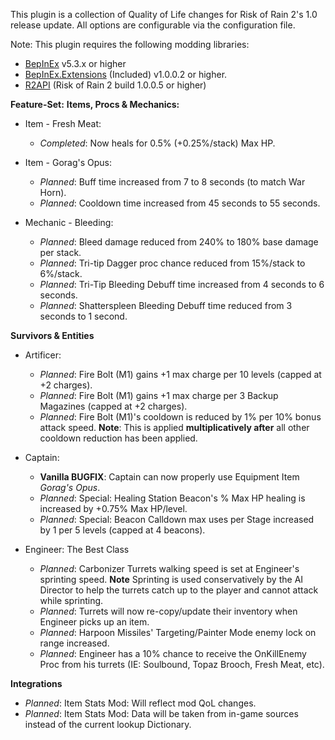 This plugin is a collection of Quality of Life changes for Risk of Rain 2's 1.0 release update. All options are configurable via the configuration file.

Note: This plugin requires the following modding libraries:
- [BepInEx](https://github.com/BepInEx/BepInEx) v5.3.x or higher
- [BepInEx.Extensions](https://github.com/MapleWheels/BepInEx_Extensions) (Included) v1.0.0.2 or higher.
- [R2API](https://github.com/risk-of-thunder/R2API) (Risk of Rain 2 build 1.0.0.5 or higher)


**Feature-Set:**
**Items, Procs & Mechanics:**
- Item - Fresh Meat:
	- *Completed*: Now heals for 0.5% (+0.25%/stack) Max HP.
	
- Item - Gorag's Opus:
	- *Planned*: Buff time increased from 7 to 8 seconds (to match War Horn).
	- *Planned*: Cooldown time increased from 45 seconds to 55 seconds.

- Mechanic - Bleeding:
	- *Planned*: Bleed damage reduced from 240% to 180% base damage per stack.
	- *Planned*: Tri-tip Dagger proc chance reduced from 15%/stack to 6%/stack.
	- *Planned*: Tri-Tip Bleeding Debuff time increased from 4 seconds to 6 seconds.
	- *Planned*: Shatterspleen Bleeding Debuff time reduced from 3 seconds to 1 second.
	
**Survivors & Entities**
- Artificer:
	- *Planned*: Fire Bolt (M1) gains +1 max charge per 10 levels (capped at +2 charges).
	- *Planned*: Fire Bolt (M1) gains +1 max charge per 3 Backup Magazines (capped at +2 charges).
	- *Planned*: Fire Bolt (M1)'s cooldown is reduced by 1% per 10% bonus attack speed. **Note**: This is applied **multiplicatively after** all other cooldown reduction has been applied.

- Captain:
	- **Vanilla BUGFIX**: Captain can now properly use Equipment Item *Gorag's Opus*.
	- *Planned*: Special: Healing Station Beacon's % Max HP healing is increased by +0.75% Max HP/level.
	- *Planned*: Special: Beacon Calldown max uses per Stage increased by 1 per 5 levels (capped at 4 beacons).

- Engineer: The Best Class
	- *Planned*: Carbonizer Turrets walking speed is set at Engineer's sprinting speed. **Note** Sprinting is used conservatively by the AI Director to help the turrets catch up to the player and cannot attack while sprinting.
	- *Planned*: Turrets will now re-copy/update their inventory when Engineer picks up an item.
	- *Planned*: Harpoon Missiles' Targeting/Painter Mode enemy lock on range increased.
	- *Planned*: Engineer has a 10% chance to receive the OnKillEnemy Proc from his turrets (IE: Soulbound, Topaz Brooch, Fresh Meat, etc).
	
**Integrations**
- *Planned*: Item Stats Mod: Will reflect mod QoL changes.
- *Planned*: Item Stats Mod: Data will be taken from in-game sources instead of the current lookup Dictionary.